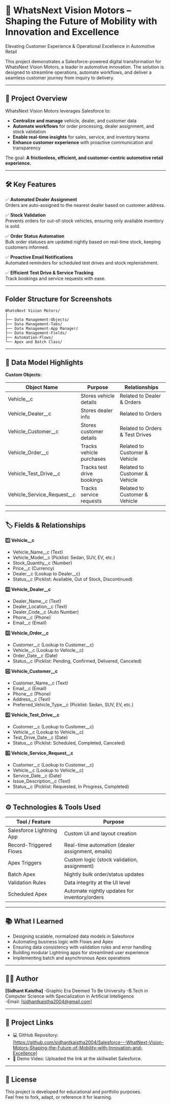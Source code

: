# 🚗 WhatsNext Vision Motors – Shaping the Future of Mobility with Innovation and Excellence

Elevating Customer Experience & Operational Excellence in Automotive Retail

This project demonstrates a Salesforce-powered digital transformation for WhatsNext Vision Motors, a leader in automotive innovation. The solution is designed to streamline operations, automate workflows, and deliver a seamless customer journey from inquiry to delivery.

---

## 🚀 Project Overview

WhatsNext Vision Motors leverages Salesforce to:

- **Centralize and manage** vehicle, dealer, and customer data
- **Automate workflows** for order processing, dealer assignment, and stock validation
- **Enable real-time insights** for sales, service, and inventory teams
- **Enhance customer experience** with proactive communication and transparency

The goal: **A frictionless, efficient, and customer-centric automotive retail experience.**

---

## 🛠️ Key Features

✅ **Automated Dealer Assignment**  
Orders are auto-assigned to the nearest dealer based on customer address.

✅ **Stock Validation**  
Prevents orders for out-of-stock vehicles, ensuring only available inventory is sold.

✅ **Order Status Automation**  
Bulk order statuses are updated nightly based on real-time stock, keeping customers informed.

✅ **Proactive Email Notifications**  
Automated reminders for scheduled test drives and stock replenishment.

✅ **Efficient Test Drive & Service Tracking**  
Track bookings and service requests with ease.

---

## Folder Structure for Screenshots


```
WhatsNext Vision Motors/
│
├── Data Management-Objects/
├── Data Management-Tabs/
├── Data Management-App Manager/
├── Data Management-Fields/
├── Automation-Flows/
└── Apex and Batch Class/ 
```

---


## 📐 Data Model Highlights

**Custom Objects:**

| Object Name                  | Purpose                        | Relationships                        |
|------------------------------|--------------------------------|--------------------------------------|
| Vehicle__c                   | Stores vehicle details         | Related to Dealer & Orders           |
| Vehicle_Dealer__c            | Stores dealer info             | Related to Orders                    |
| Vehicle_Customer__c          | Stores customer details        | Related to Orders & Test Drives      |
| Vehicle_Order__c             | Tracks vehicle purchases       | Related to Customer & Vehicle        |
| Vehicle_Test_Drive__c        | Tracks test drive bookings     | Related to Customer & Vehicle        |
| Vehicle_Service_Request__c   | Tracks service requests        | Related to Customer & Vehicle        |

---

## 🏷️ Fields & Relationships

**1️⃣ Vehicle__c**
- Vehicle_Name__c (Text)
- Vehicle_Model__c (Picklist: Sedan, SUV, EV, etc.)
- Stock_Quantity__c (Number)
- Price__c (Currency)
- Dealer__c (Lookup to Dealer__c)
- Status__c (Picklist: Available, Out of Stock, Discontinued)

**2️⃣ Vehicle_Dealer__c**
- Dealer_Name__c (Text)
- Dealer_Location__c (Text)
- Dealer_Code__c (Auto Number)
- Phone__c (Phone)
- Email__c (Email)

**3️⃣ Vehicle_Order__c**
- Customer__c (Lookup to Customer__c)
- Vehicle__c (Lookup to Vehicle__c)
- Order_Date__c (Date)
- Status__c (Picklist: Pending, Confirmed, Delivered, Canceled)

**4️⃣ Vehicle_Customer__c**
- Customer_Name__c (Text)
- Email__c (Email)
- Phone__c (Phone)
- Address__c (Text)
- Preferred_Vehicle_Type__c (Picklist: Sedan, SUV, EV, etc.)

**5️⃣ Vehicle_Test_Drive__c**
- Customer__c (Lookup to Customer__c)
- Vehicle__c (Lookup to Vehicle__c)
- Test_Drive_Date__c (Date)
- Status__c (Picklist: Scheduled, Completed, Canceled)

**6️⃣ Vehicle_Service_Request__c**
- Customer__c (Lookup to Customer__c)
- Vehicle__c (Lookup to Vehicle__c)
- Service_Date__c (Date)
- Issue_Description__c (Text)
- Status__c (Picklist: Requested, In Progress, Completed)

---

## ⚙️ Technologies & Tools Used

| Tool / Feature            | Purpose                                         |
|---------------------------|-------------------------------------------------|
| Salesforce Lightning App  | Custom UI and layout creation                   |
| Record-Triggered Flows    | Real-time automation (dealer assignment, emails) |
| Apex Triggers             | Custom logic (stock validation, assignment)     |
| Batch Apex                | Nightly bulk order/status updates               |
| Validation Rules          | Data integrity at the UI level                  |
| Scheduled Apex            | Automate nightly updates for inventory/orders   |

---

## 📚 What I Learned

- Designing scalable, normalized data models in Salesforce
- Automating business logic with Flows and Apex
- Ensuring data consistency with validation rules and error handling
- Building modular Lightning apps for streamlined user experience
- Implementing batch and asynchronous Apex operations

---

## 👨‍💻 Author

**[Sidhant Kaistha]**
-Graphic Era Deemed To Be University
-B.Tech in Computer Science with Specialization in Artificial Intelligence  
-Email: [sidhantkaistha2004@gmail.com] 

---

## 🔗 Project Links

- 💻 GitHub Repository: [https://github.com/sidhantkaistha2004/Salesforce---WhatNext-Vision-Motors-Shaping-the-Future-of-Mobility-with-Innovation-and-Excellence]
- 🎥 Demo Video: Uploaded the link at the skillwallet Salesforce.

---

## 📄 License

This project is developed for educational and portfolio purposes.  
Feel free to fork, adapt, or reference it for learning.
